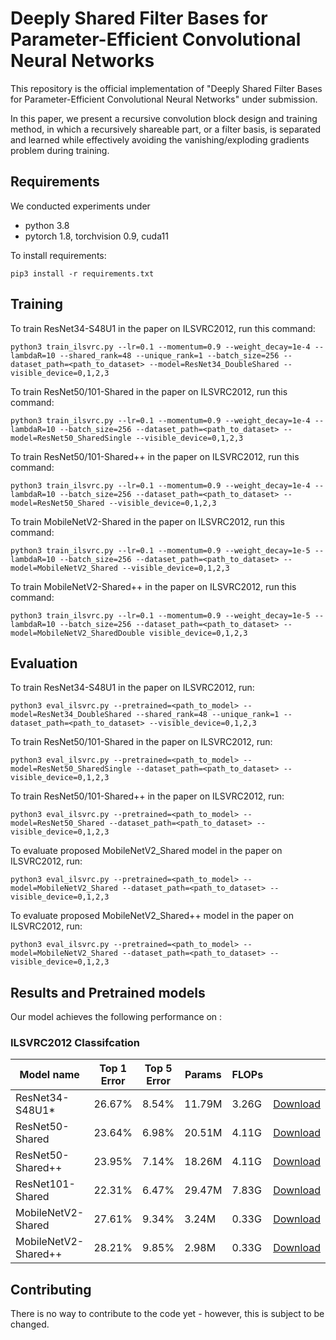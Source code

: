 # Deeply Shared Filter Bases for Parameter-Efficient Convolutional Neural Networks

This repository is the official implementation of "Deeply Shared Filter Bases for Parameter-Efficient Convolutional Neural Networks" under submission.

In this paper, we present a recursive convolution block design and training method, in which a recursively shareable part, or a filter basis, 
is separated and learned while effectively avoiding the vanishing/exploding gradients problem during training.

## Requirements

We conducted experiments under
- python 3.8
- pytorch 1.8, torchvision 0.9, cuda11

To install requirements:

```setup
pip3 install -r requirements.txt
```

## Training

To train ResNet34-S48U1 in the paper on ILSVRC2012, run this command:

```train
python3 train_ilsvrc.py --lr=0.1 --momentum=0.9 --weight_decay=1e-4 --lambdaR=10 --shared_rank=48 --unique_rank=1 --batch_size=256 --dataset_path=<path_to_dataset> --model=ResNet34_DoubleShared --visible_device=0,1,2,3
```

To train ResNet50/101-Shared in the paper on ILSVRC2012, run this command:

```train
python3 train_ilsvrc.py --lr=0.1 --momentum=0.9 --weight_decay=1e-4 --lambdaR=10 --batch_size=256 --dataset_path=<path_to_dataset> --model=ResNet50_SharedSingle --visible_device=0,1,2,3
```
To train ResNet50/101-Shared++ in the paper on ILSVRC2012, run this command:

```train
python3 train_ilsvrc.py --lr=0.1 --momentum=0.9 --weight_decay=1e-4 --lambdaR=10 --batch_size=256 --dataset_path=<path_to_dataset> --model=ResNet50_Shared --visible_device=0,1,2,3
```

To train MobileNetV2-Shared in the paper on ILSVRC2012, run this command:

```train
python3 train_ilsvrc.py --lr=0.1 --momentum=0.9 --weight_decay=1e-5 --lambdaR=10 --batch_size=256 --dataset_path=<path_to_dataset> --model=MobileNetV2_Shared --visible_device=0,1,2,3
```

To train MobileNetV2-Shared++ in the paper on ILSVRC2012, run this command:

```train
python3 train_ilsvrc.py --lr=0.1 --momentum=0.9 --weight_decay=1e-5 --lambdaR=10 --batch_size=256 --dataset_path=<path_to_dataset> --model=MobileNetV2_SharedDouble visible_device=0,1,2,3
```

## Evaluation

To train ResNet34-S48U1 in the paper on ILSVRC2012, run:

```eval
python3 eval_ilsvrc.py --pretrained=<path_to_model> --model=ResNet34_DoubleShared --shared_rank=48 --unique_rank=1 --dataset_path=<path_to_dataset> --visible_device=0,1,2,3
```
To train ResNet50/101-Shared in the paper on ILSVRC2012, run:

```eval
python3 eval_ilsvrc.py --pretrained=<path_to_model> --model=ResNet50_SharedSingle --dataset_path=<path_to_dataset> --visible_device=0,1,2,3
```

To train ResNet50/101-Shared++ in the paper on ILSVRC2012, run:

```eval
python3 eval_ilsvrc.py --pretrained=<path_to_model> --model=ResNet50_Shared --dataset_path=<path_to_dataset> --visible_device=0,1,2,3
```

To evaluate proposed MobileNetV2_Shared model in the paper on ILSVRC2012, run:

```eval
python3 eval_ilsvrc.py --pretrained=<path_to_model> --model=MobileNetV2_Shared --dataset_path=<path_to_dataset> --visible_device=0,1,2,3
```

To evaluate proposed MobileNetV2_Shared++ model in the paper on ILSVRC2012, run:

```eval
python3 eval_ilsvrc.py --pretrained=<path_to_model> --model=MobileNetV2_Shared --dataset_path=<path_to_dataset> --visible_device=0,1,2,3
```

## Results and Pretrained models

Our model achieves the following performance on :

### ILSVRC2012 Classifcation

| Model name         | Top 1 Error  | Top 5 Error | Params | FLOPs |  |
| ------------------ |---------------- | -------------- | ------------ | ----- | ----- |
| ResNet34-S48U1\*     |     26.67%         |      8.54%       |      11.79M     |  3.26G  | [Download](https://drive.google.com/file/d/12pN0JobnfgKKFX0MFNmFJ22BHTojpwIM/view?usp=sharing) |
| ResNet50-Shared     |     23.64%         |      6.98%       |      20.51M     |  4.11G  | [Download](https://drive.google.com/file/d/16XIdAqjqkePCw-Ppf3z2yPUbKNFhXbGl/view?usp=sharing) |
| ResNet50-Shared++     |     23.95%         |      7.14%       |      18.26M     |  4.11G  | [Download]() |
| ResNet101-Shared     |     22.31%         |      6.47%       |      29.47M     |  7.83G  | [Download]() |
| MobileNetV2-Shared    |     27.61%         |      9.34%       |      3.24M     |  0.33G  | [Download](https://drive.google.com/file/d/1EWYOVj0URjc7j93ciYaRONorlPU2v4DX/view?usp=sharing) |
| MobileNetV2-Shared++    |     28.21%         |      9.85%       |      2.98M     |  0.33G  | [Download](https://drive.google.com/file/d/15AF7I8RGRuTHAzZuKpo7cakIpaOU49cw/view?usp=sharing) |


## Contributing

There is no way to contribute to the code yet - however, this is subject to be changed.
